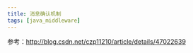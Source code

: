 ```yaml
---
title: 消息确认机制
tags: [java_middleware]
---
```


参考：http://blog.csdn.net/czp11210/article/details/47022639

